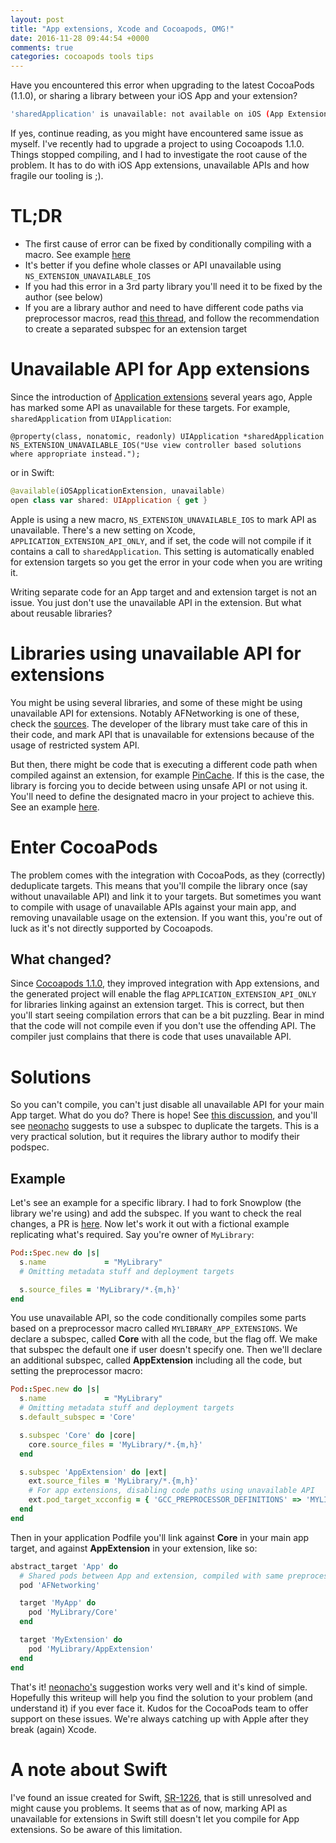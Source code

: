 ```yaml
---
layout: post
title: "App extensions, Xcode and Cocoapods, OMG!"
date: 2016-11-28 09:44:54 +0000
comments: true
categories: cocoapods tools tips
---
```



Have you encountered this error when upgrading to the latest CocoaPods (1.1.0), or sharing a library between your iOS App and your extension?

```bash
'sharedApplication' is unavailable: not available on iOS (App Extension) - Use view controller based solutions where appropriate instead.
```

If yes, continue reading, as you might have encountered same issue as myself. I've recently had to upgrade a project to using Cocoapods 1.1.0. Things stopped compiling, and I had to investigate the root cause of the problem. It has to do with iOS App extensions, unavailable APIs and how fragile our tooling is ;).

<!-- more -->

# TL;DR

- The first cause of error can be fixed by conditionally compiling with a macro. See example [here][example]
- It's better if you define whole classes or API unavailable using `NS_EXTENSION_UNAVAILABLE_IOS`
- If you had this error in a 3rd party library you'll need it to be fixed by the author (see below)
- If you are a library author and need to have different code paths via preprocessor macros, read [this thread](cocoapods-issue), and follow the recommendation to create a separated subspec for an extension target


# Unavailable API for App extensions

Since the introduction of [Application extensions][app-extensions] several years ago, Apple has marked some API as unavailable for these targets. For example, `sharedApplication` from `UIApplication`:

```objc
@property(class, nonatomic, readonly) UIApplication *sharedApplication NS_EXTENSION_UNAVAILABLE_IOS("Use view controller based solutions where appropriate instead.");
```

or in Swift:

```swift
@available(iOSApplicationExtension, unavailable)
open class var shared: UIApplication { get }
```

Apple is using a new macro, `NS_EXTENSION_UNAVAILABLE_IOS` to mark API as unavailable. There's a new setting on Xcode, `APPLICATION_EXTENSION_API_ONLY`, and if set, the code will not compile if it contains a call to `sharedApplication`. This setting is automatically enabled for extension targets so you get the error in your code when you are writing it.

Writing separate code for an App target and and extension target is not an issue. You just don't use the unavailable API in the extension. But what about reusable libraries?

# Libraries using unavailable API for extensions

You might be using several libraries, and some of these might be using unavailable API for extensions. Notably AFNetworking is one of these, check the [sources][afnetworking]. The developer of the library must take care of this in their code, and mark API that is unavailable for extensions because of the usage of restricted system API.

But then, there might be code that is executing a different code path when compiled against an extension, for example [PinCache][pincache]. If this is the case, the library is forcing you to decide between using unsafe API or not using it. You'll need to define the designated macro in your project to achieve this. See an example [here][example].

# Enter CocoaPods

The problem comes with the integration with CocoaPods, as they (correctly) deduplicate targets. This means that you'll compile the library once (say without unavailable API) and link it to your targets. But sometimes you want to compile with usage of unavailable APIs against your main app, and removing unavailable usage on the extension. If you want this, you're out of luck as it's not directly supported by Cocoapods.

## What changed?

Since [Cocoapods 1.1.0][1.1.0], they improved integration with App extensions, and the generated project will enable the flag `APPLICATION_EXTENSION_API_ONLY` for libraries linking against an extension target. This is correct, but then you'll start seeing compilation errors that can be a bit puzzling. Bear in mind that the code will not compile even if you don't use the offending API. The compiler just complains that there is code that uses unavailable API.

# Solutions

So you can't compile, you can't just disable all unavailable API for your main App target. What do you do? There is hope! See [this discussion](cocoapods-issue), and you'll see [neonacho][neonacho] suggests to use a subspec to duplicate the targets. This is a very practical solution, but it requires the library author to modify their podspec.

## Example

Let's see an example for a specific library. I had to fork Snowplow (the library we're using) and add the subspec. If you want to check the real changes, a PR is [here][pr]. Now let's work it out with a fictional example replicating what's required. Say you're owner of `MyLibrary`:

```ruby
Pod::Spec.new do |s|
  s.name             = "MyLibrary"
  # Omitting metadata stuff and deployment targets

  s.source_files = 'MyLibrary/*.{m,h}'
end
```

You use unavailable API, so the code conditionally compiles some parts based on a preprocessor macro called `MYLIBRARY_APP_EXTENSIONS`. We declare a subspec, called **Core** with all the code, but the flag off. We make that subspec the default one if user doesn't specify one. Then we'll declare an additional subspec, called **AppExtension** including all the code, but setting the preprocessor macro:

```ruby
Pod::Spec.new do |s|
  s.name             = "MyLibrary"
  # Omitting metadata stuff and deployment targets
  s.default_subspec = 'Core'

  s.subspec 'Core' do |core|
    core.source_files = 'MyLibrary/*.{m,h}'
  end

  s.subspec 'AppExtension' do |ext|
    ext.source_files = 'MyLibrary/*.{m,h}'
    # For app extensions, disabling code paths using unavailable API
    ext.pod_target_xcconfig = { 'GCC_PREPROCESSOR_DEFINITIONS' => 'MYLIBRARY_APP_EXTENSIONS=1' }
  end
end
```

Then in your application Podfile you'll link against **Core** in your main app target, and against **AppExtension** in your extension, like so:

```ruby
abstract_target 'App' do
  # Shared pods between App and extension, compiled with same preprocessor macros
  pod 'AFNetworking'

  target 'MyApp' do
    pod 'MyLibrary/Core'
  end

  target 'MyExtension' do
    pod 'MyLibrary/AppExtension'
  end
end
```

That's it! [neonacho's][neonacho] suggestion works very well and it's kind of simple. Hopefully this writeup will help you find the solution to your problem (and understand it) if you ever face it. Kudos for the CocoaPods team to offer support on these issues. We're always catching up with Apple after they break (again) Xcode.

# A note about Swift

I've found an issue created for Swift, [SR-1226][swift-issue], that is still unresolved and might cause you problems. It seems that as of now, marking API as unavailable for extensions in Swift still doesn't let you compile for App extensions. So be aware of this limitation.

[app-extensions]: https://developer.apple.com/library/content/documentation/General/Conceptual/ExtensibilityPG/index.html
[afnetworking]: https://github.com/AFNetworking/AFNetworking/blob/master/UIKit%2BAFNetworking/AFNetworkActivityIndicatorManager.h#L44
[pincache]: https://github.com/pinterest/PINCache/pull/72
[cocoapods-issue]: https://github.com/CocoaPods/CocoaPods/issues/5373
[neonacho]: https://twitter.com/neonacho
[example]: https://github.com/snowplow/snowplow-objc-tracker/blob/86c1049e960f72966ed61faa8824dbf1a73840f4/Snowplow/OpenIDFA.m#L48-L52
[1.1.0]: http://blog.cocoapods.org/CocoaPods-1.1.0/
[swift-issue]: https://bugs.swift.org/browse/SR-1226
[pr]: https://github.com/snowplow/snowplow-objc-tracker/pull/303
